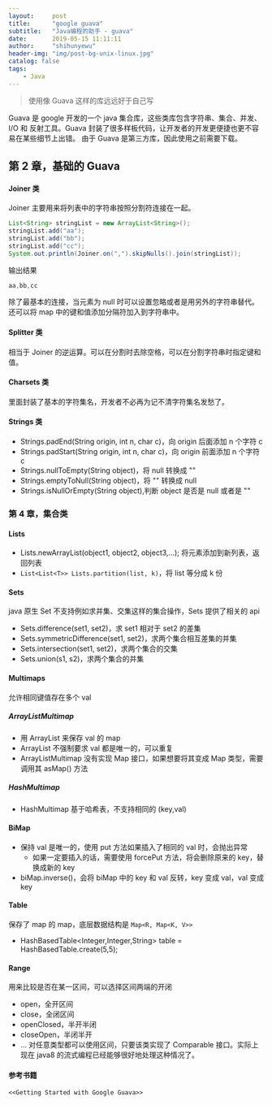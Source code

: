 ```yaml
---
layout:     post
title:      "google guava"
subtitle:   "Java编程的助手 - guava"
date:       2019-05-15 11:11:11
author:     "shihunyewu"
header-img: "img/post-bg-unix-linux.jpg"
catalog: false
tags:
    - Java
---
```

> 使用像 Guava 这样的库远远好于自己写

Guava 是 google 开发的一个 java 集合库，这些类库包含字符串、集合、并发、I/O 和 反射工具。Guava 封装了很多样板代码，让开发者的开发更便捷也更不容易在某些细节上出错。
由于 Guava 是第三方库，因此使用之前需要下载。

## 第 2 章，基础的 Guava
####  Joiner 类
Joiner 主要用来将列表中的字符串按照分割符连接在一起。
```java
List<String> stringList = new ArrayList<String>();
stringList.add("aa");
stringList.add("bb");
stringList.add("cc");
System.out.println(Joiner.on(",").skipNulls().join(stringList));
```
输出结果
```java
aa,bb,cc
```
除了最基本的连接，当元素为 null 时可以设置忽略或者是用另外的字符串替代。还可以将 map 中的键和值添加分隔符加入到字符串中。
#### Splitter 类
相当于 Joiner 的逆运算。可以在分割时去除空格，可以在分割字符串时指定键和值。

#### Charsets 类
里面封装了基本的字符集名，开发者不必再为记不清字符集名发愁了。


#### Strings 类
- Strings.padEnd(String origin, int n, char c)，向 origin 后面添加 n 个字符 c
- Strings.padStart(String origin, int n, char c)，向 origin 前面添加 n 个字符 c
- Strings.nullToEmpty(String object)，将 null 转换成 ""
- Strings.emptyToNull(String object)，将 "" 转换成 null
- Strings.isNullOrEmpty(String object),判断 object 是否是 null 或者是 ""

### 第 4 章，集合类
#### Lists
- Lists.newArrayList(object1, object2, object3,...); 将元素添加到新列表，返回列表
- `List<List<T>> Lists.partition(list, k)`，将 list 等分成 k 份

#### Sets
java 原生 Set 不支持例如求并集、交集这样的集合操作，Sets 提供了相关的 api
- Sets.difference(set1, set2)，求 set1 相对于 set2 的差集
- Sets.symmetricDifference(set1, set2)，求两个集合相互差集的并集
- Sets.intersection(set1, set2)，求两个集合的交集
- Sets.union(s1, s2)，求两个集合的并集

#### Multimaps
允许相同键值存在多个 val
##### ArrayListMultimap
- 用 ArrayList 来保存 val 的 map
- ArrayList 不强制要求 val 都是唯一的，可以重复
- ArrayListMultimap 没有实现 Map 接口，如果想要将其变成 Map 类型，需要调用其 asMap() 方法

##### HashMultimap
- HashMultimap 基于哈希表，不支持相同的 (key,val)

#### BiMap
- 保持 val 是唯一的，使用 put 方法如果插入了相同的 val 时，会抛出异常
	- 如果一定要插入的话，需要使用 forcePut 方法，将会删除原来的 key，替换成新的 key
- biMap.inverse()，会将 biMap 中的 key 和 val 反转，key 变成  val，val 变成  key

#### Table
保存了 map 的 map，底层数据结构是 `Map<R, Map<K, V>>`
- HashBasedTable<Integer,Integer,String> table = HashBasedTable.create(5,5);


#### Range
用来比较是否在某一区间，可以选择区间两端的开闭
- open，全开区间
- close，全闭区间
- openClosed，半开半闭
- closeOpen，半闭半开
- ...
对任意类型都可以使用区间，只要该类实现了 Comparable 接口。实际上现在 java8 的流式编程已经能够很好地处理这种情况了。

#### 参考书籍
`<<Getting Started with Google Guava>>`